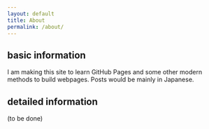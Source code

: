 ```yaml
---
layout: default
title: About
permalink: /about/
---
```


## basic information

I am making this site to learn GitHub Pages and some other modern methods to build webpages.
Posts would be mainly in Japanese.

## detailed information

(to be done)
